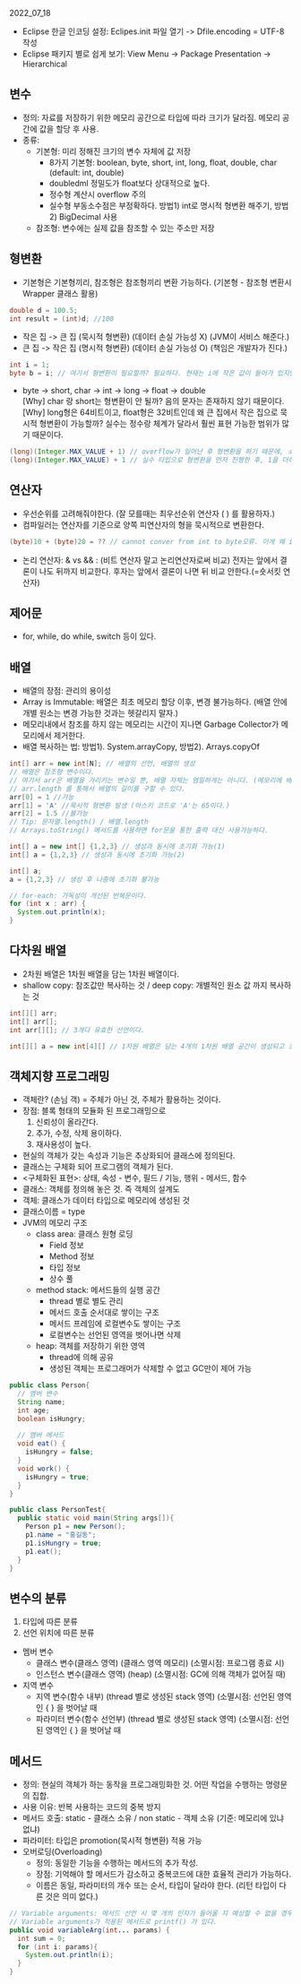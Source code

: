 2022_07_18  
* Eclipse 한글 인코딩 설정: Eclipes.init 파일 열기 -> Dfile.encoding = UTF-8 작성  
* Eclipse 패키지 별로 쉽게 보기: View Menu -> Package Presentation -> Hierarchical  

## 변수  
* 정의: 자료를 저장하기 위한 메모리 공간으로 타입에 따라 크기가 달라짐. 메모리 공간에 값을 할당 후 사용.
* 종류:
  * 기본형: 미리 정해진 크기의 변수 자체에 값 저장
    * 8가지 기본형: boolean, byte, short, int, long, float, double, char (default: int, double)
    * doubledml 정밀도가 float보다 상대적으로 높다.
    * 정수형 계산시 overflow 주의
    * 실수형 부동소수점은 부정확하다. 방법1) int로 명시적 형변환 해주기, 방법2) BigDecimal 사용
  * 참조형: 변수에는 실제 값을 참조할 수 있는 주소만 저장  

## 형변환  
* 기본형은 기본형끼리, 참조형은 참조형끼리 변환 가능하다. (기본형 - 참조형 변환시 Wrapper 클래스 활용)
```java
double d = 100.5;
int result = (int)d; //100
```  
* 작은 집 -> 큰 집 (묵시적 형변환) (데이터 손실 가능성 X) (JVM이 서비스 해준다.)
* 큰 집 -> 작은 집 (명시적 형변환) (데이터 손실 가능성 O) (책임은 개발자가 진다.)
```java
int i = 1;
byte b = i; // 여기서 형변환이 필요할까? 필요하다. 현재는 i에 작은 값이 들어가 있지만, 언젠가는 더 큰 값이 들어갈 수도 있기 때문이다.
```  
* byte -> short, char -> int -> long -> float -> double  
[Why] char 랑 short는 형변환이 안 될까? 음의 문자는 존재하지 않기 때문이다.  
[Why] long형은 64비트이고, float형은 32비트인데 왜 큰 집에서 작은 집으로 묵시적 형변환이 가능할까? 실수는 정수랑 체계가 달라서 훨씬 표현 가능한 범위가 많기 때문이다.  
```java
(long)(Integer.MAX_VALUE + 1) // overflow가 일어난 후 형변환을 하기 때문에, 소잃고 외양간 고치기이다.
(long)(Integer.MAX_VALUE) + 1 // 실수 타입으로 형변환을 먼저 진행한 후, 1을 더하기 때문에 overflow가 발생하지 않는다.
```  

## 연산자  
* 우선순위를 고려해줘야한다. (잘 모를때는 최우선순위 연산자 ( ) 를 활용하자.)  
* 컴파일러는 연산자를 기준으로 양쪽 피연산자의 형을 묵시적으로 변환한다.  
```java
(byte)10 + (byte)20 = ?? // cannot conver from int to byte오류. 이게 왜 int형인가?? '+' 등 산술연산자의 최소 단위는 int이기 때문이다. 
```  
* 논리 연산자: & vs && : (비트 연산자 말고 논리연산자로써 비교) 전자는 앞에서 결론이 나도 뒤까지 비교한다. 후자는 앞에서 결론이 나면 뒤 비교 안한다.(=숏서킷 연산자)  

## 제어문  
* for, while, do while, switch 등이 있다.  

## 배열  
* 배열의 장점: 관리의 용이성  
* Array is Immutable: 배열은 최초 메모리 할당 이후, 변경 불가능하다. (배열 안에 개별 원소는 변경 가능한 것과는 헷갈리지 말자.)  
* 메모리내에서 참조를 하지 않는 메모리는 시간이 지나면 Garbage Collector가 메모리에서 제거한다.  
* 배열 복사하는 법: 방법1). System.arrayCopy, 방법2). Arrays.copyOf
```java
int[] arr = new int[N]; // 배열의 선언, 배열의 생성 
// 배열은 참조형 변수이다.
// 여기서 arr은 배열을 가리키는 변수일 뿐, 배열 자체는 엄밀하게는 아니다. (메모리에 배열이 있는 주소를 담는 변수이다.)
// arr.length 를 통해서 배열의 길이를 구할 수 있다.
arr[0] = 1 //가능
arr[1] = 'A' //묵시적 형변환 발생 (아스키 코드로 'A'는 65이다.)
arr[2] = 1.5 //불가능
// Tip: 문자열.length() / 배열.length
// Arrays.toString() 메서드를 사용하면 for문을 통한 출력 대신 사용가능하다.

int[] a = new int[] {1,2,3} // 생성과 동시에 초기화 가능(1)
int[] a = {1,2,3} // 생성과 동시에 초기화 가능(2)

int[] a;
a = {1,2,3} // 생성 후 나중에 초기화 불가능

// for-each: 가독성이 개선된 반복문이다.
for (int x : arr) {
  System.out.println(x);
}

```  

## 다차원 배열  
* 2차원 배열은 1차원 배열을 담는 1차원 배열이다.  
* shallow copy: 참조값만 복사하는 것 / deep copy: 개별적인 원소 값 까지 복사하는 것
```java
int[][] arr;
int[] arr[];
int arr[][]; // 3개다 유효한 선언이다.

int[][] a = new int[4][] // 1차원 배열은 담는 4개의 1차원 배열 공간이 생성되고 초기화 되지 않았으므로 null값을 갖는다.
```  

## 객체지향 프로그래밍  
* 객체란? (손님 객) = 주체가 아닌 것, 주체가 활용하는 것이다.
* 장점: 블록 형태의 모듈화 된 프로그래밍으로
  1. 신뢰성이 올라간다.
  2. 추가, 수정, 삭제 용이하다.
  3. 재사용성이 높다.
* 현실의 객체가 갖는 속성과 기능은 추상화되어 클래스에 정의된다.
* 클래스는 구체화 되어 프로그램의 객체가 된다.
* <구체화된 표현>: 상태, 속성 - 변수, 필드 / 기능, 행위 - 메서드, 함수
* 클래스: 객체를 정의해 놓은 것. 즉 객체의 설계도
* 객체: 클래스가 데이터 타입으로 메모리에 생성된 것
* 클래스이름 = type
* JVM의 메모리 구조
  * class area: 클래스 원형 로딩
    * Field 정보
    * Method 정보
    * 타입 정보
    * 상수 풀
  * method stack: 메서드들의 실행 공간
    * thread 별로 별도 관리
    * 메서드 호출 순서대로 쌓이는 구조
    * 메서드 프레임에 로컬변수도 쌓이는 구조
    * 로컬변수는 선언된 영역을 벗어나면 삭제
  * heap: 객체를 저장하기 위한 영역
    * thread에 의해 공유
    * 생성된 객체는 프로그래머가 삭제할 수 없고 GC만이 제어 가능
```java
public class Person{
  // 멤버 변수
  String name;
  int age;
  boolean isHungry;
  
  // 멤버 메서드
  void eat() {
    isHungry = false;
  }
  void work() {
    isHungry = true;
  }
}

public class PersonTest{
  public static void main(String args[]){
    Person p1 = new Person();
    p1.name = "홍길동";
    p1.isHungry = true;
    p1.eat();
  }
}
```  

## 변수의 분류  
1. 타입에 따른 분류
2. 선언 위치에 따른 분류
  * 멤버 변수
    * 클래스 변수(클래스 영역) (클래스 영역 메모리) (소멸시점: 프로그램 종료 시)
    * 인스턴스 변수(클래스 영역) (heap) (소멸시점: GC에 의해 객체가 없어질 때)
  * 지역 변수
    * 지역 변수(함수 내부) (thread 별로 생성된 stack 영역) (소멸시점: 선언된 영역인 { } 을 벗어날 때
    * 파라미터 변수(함수 선언부) (thread 별로 생성된 stack 영역) (소멸시점: 선언된 영역인 { } 을 벗어날 때

## 메서드  
* 정의: 현실의 객체가 하는 동작을 프로그래밍화한 것. 어떤 작업을 수행하는 명령문의 집합.
* 사용 이유: 반복 사용하는 코드의 중복 방지  
* 메서드 호출: static - 클래스 소유 / non static - 객체 소유 (기준: 메모리에 있냐 없냐)
* 파라미터: 타입은 promotion(묵시적 형변환) 적용 가능
* 오버로딩(Overloading)
  * 정의: 동일한 기능을 수행하는 메서드의 추가 작성.
  * 장점: 기억해야 할 메서드가 감소하고 중복코드에 대한 효율적 관리가 가능하다.
  * 이름은 동일, 파라미터의 개수 또는 순서, 타입이 달라야 한다. (리턴 타입이 다른 것은 의미 없다.)
```java
// Variable arguments: 메서드 선언 시 몇 개의 인자가 들어올 지 예상할 수 없을 경우 (또는 가변적)
// Variable arguments가 적용된 메서드로 printf() 가 있다.
public void variableArg(int... params) {
  int sum = 0;
  for (int i: params){
    System.out.println(i);
  }
}

```  







  
